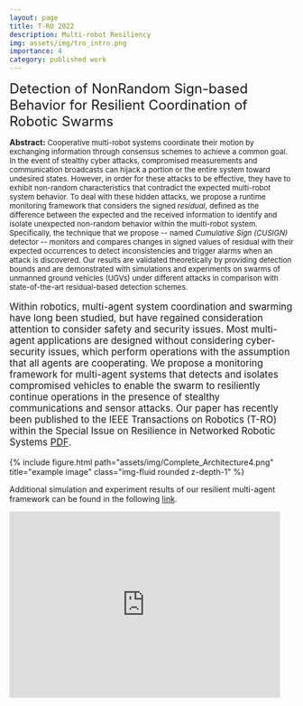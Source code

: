 ```yaml
---
layout: page
title: T-RO 2022
description: Multi-robot Resiliency
img: assets/img/tro_intro.png
importance: 4
category: published work
---
```

 
<font size="+2.6">Detection of NonRandom Sign-based Behavior for Resilient Coordination of Robotic Swarms</font> 
  <br/>
  
<p style="font-size:13px"><span style="font-size:14px"><b>Abstract:</b></span> Cooperative multi-robot systems coordinate their motion by exchanging information through consensus schemes to achieve a common goal. In the event of stealthy cyber attacks, compromised measurements and communication broadcasts can hijack a portion or the entire system toward undesired states. However, in order for these attacks to be effective, they have to exhibit non-random characteristics that contradict the expected multi-robot system behavior. To deal with these hidden attacks, we propose a runtime monitoring framework that considers the signed <i>residual</i>, defined as the difference between the expected and the received information to identify and isolate unexpected non-random behavior within the multi-robot system. Specifically, the technique that we propose -- named <i>Cumulative Sign (CUSIGN)</i> detector -- monitors and compares changes in signed values of residual with their expected occurrences to detect inconsistencies and trigger alarms when an attack is discovered. Our results are validated theoretically by providing detection bounds and are demonstrated with simulations and experiments on swarms of unmanned ground vehicles (UGVs) under different attacks in comparison with state-of-the-art residual-based detection schemes.</p>  


<p style="font-size:16.8px;">Within robotics, multi-agent system coordination and swarming have long been 
  studied, but have regained consideration attention to consider safety and 
  security issues. Most multi-agent applications are designed without considering 
  cyber-security issues, which perform operations with the assumption that all 
  agents are cooperating. We propose a monitoring framework for multi-agent systems 
  that detects and isolates compromised vehicles to enable the swarm to resiliently 
  continue operations in the presence of stealthy communications and sensor attacks. 
  Our paper has recently been published to the IEEE Transactions on Robotics (T-RO) within
  the Special Issue on Resilience in Networked Robotic Systems <a href="https://ieeexplore.ieee.org/document/9686360" target="_blank" rel="noopener noreferrer">PDF</a>.

  
<!-- <img src="https://pauljbonczek.github.io/files/Complete_Architecture4.png" />  -->

<div class="row row-cols-1 justify-content-center">
    <!-- <div class="col-sm mt-3 mt-md-0"> -->
    <div class="col">
        {% include figure.html path="assets/img/Complete_Architecture4.png" title="example image" class="img-fluid rounded z-depth-1" %}
    </div>
</div>


Additional simulation and experiment results of our resilient multi-agent framework can be found in the following <a href="https://www.bezzorobotics.com/tro21" target="_blank" rel="noopener noreferrer">link</a>.
 
<!-- <div style="width:100%; margin: 0 auto;"><iframe src="https://www.youtube.com/embed/8BjNlEyxByc" frameborder="0" allow="accelerometer; autoplay; clipboard-write; encrypted-media; gyroscope; picture-in-picture" allowfullscreen></iframe></div> -->

<div class="embed-container">
  <iframe
      src="https://www.youtube.com/embed/8BjNlEyxByc"
      width="480"
      height="330"
      frameborder="0"
      allowfullscreen="">
  </iframe>
</div>
